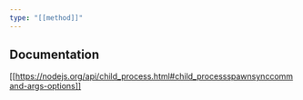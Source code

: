 ```yaml
---
type: "[[method]]"
---
```


## Documentation
[[https://nodejs.org/api/child_process.html#child_processspawnsynccommand-args-options]]